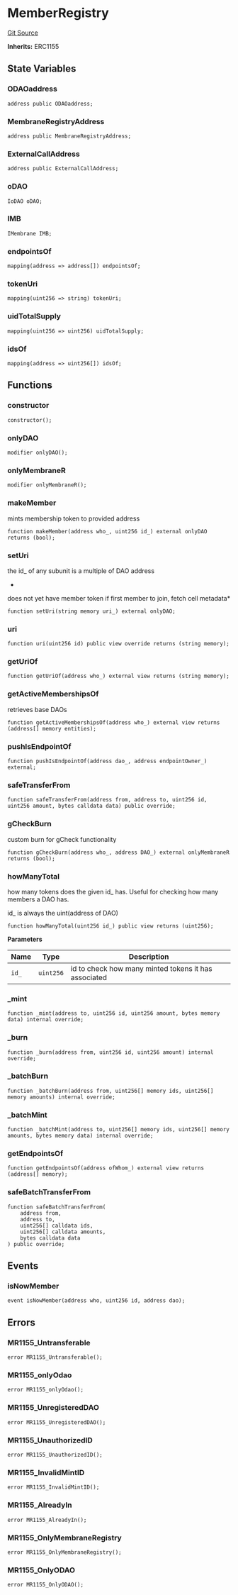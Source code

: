 # MemberRegistry
[Git Source](https://github.com/parseb/WalllaW/blob/9e3aa1f94078a6f713d193fa93b20149519f722a/src/Member1155.sol)

**Inherits:**
ERC1155


## State Variables
### ODAOaddress

```solidity
address public ODAOaddress;
```


### MembraneRegistryAddress

```solidity
address public MembraneRegistryAddress;
```


### ExternalCallAddress

```solidity
address public ExternalCallAddress;
```


### oDAO

```solidity
IoDAO oDAO;
```


### IMB

```solidity
IMembrane IMB;
```


### endpointsOf

```solidity
mapping(address => address[]) endpointsOf;
```


### tokenUri

```solidity
mapping(uint256 => string) tokenUri;
```


### uidTotalSupply

```solidity
mapping(uint256 => uint256) uidTotalSupply;
```


### idsOf

```solidity
mapping(address => uint256[]) idsOf;
```


## Functions
### constructor


```solidity
constructor();
```

### onlyDAO


```solidity
modifier onlyDAO();
```

### onlyMembraneR


```solidity
modifier onlyMembraneR();
```

### makeMember

mints membership token to provided address


```solidity
function makeMember(address who_, uint256 id_) external onlyDAO returns (bool);
```

### setUri

the id_ of any subunit  is a multiple of DAO address

*
does not yet have member token
if first member to join, fetch cell metadata*


```solidity
function setUri(string memory uri_) external onlyDAO;
```

### uri


```solidity
function uri(uint256 id) public view override returns (string memory);
```

### getUriOf


```solidity
function getUriOf(address who_) external view returns (string memory);
```

### getActiveMembershipsOf

retrieves base DAOs


```solidity
function getActiveMembershipsOf(address who_) external view returns (address[] memory entities);
```

### pushIsEndpointOf


```solidity
function pushIsEndpointOf(address dao_, address endpointOwner_) external;
```

### safeTransferFrom


```solidity
function safeTransferFrom(address from, address to, uint256 id, uint256 amount, bytes calldata data) public override;
```

### gCheckBurn

custom burn for gCheck functionality


```solidity
function gCheckBurn(address who_, address DAO_) external onlyMembraneR returns (bool);
```

### howManyTotal

how many tokens does the given id_ has. Useful for checking how many members a DAO has.

id_ is always the uint(address of DAO)


```solidity
function howManyTotal(uint256 id_) public view returns (uint256);
```
**Parameters**

|Name|Type|Description|
|----|----|-----------|
|`id_`|`uint256`|id to check how many minted tokens it has associated|


### _mint


```solidity
function _mint(address to, uint256 id, uint256 amount, bytes memory data) internal override;
```

### _burn


```solidity
function _burn(address from, uint256 id, uint256 amount) internal override;
```

### _batchBurn


```solidity
function _batchBurn(address from, uint256[] memory ids, uint256[] memory amounts) internal override;
```

### _batchMint


```solidity
function _batchMint(address to, uint256[] memory ids, uint256[] memory amounts, bytes memory data) internal override;
```

### getEndpointsOf


```solidity
function getEndpointsOf(address ofWhom_) external view returns (address[] memory);
```

### safeBatchTransferFrom


```solidity
function safeBatchTransferFrom(
    address from,
    address to,
    uint256[] calldata ids,
    uint256[] calldata amounts,
    bytes calldata data
) public override;
```

## Events
### isNowMember

```solidity
event isNowMember(address who, uint256 id, address dao);
```

## Errors
### MR1155_Untransferable

```solidity
error MR1155_Untransferable();
```

### MR1155_onlyOdao

```solidity
error MR1155_onlyOdao();
```

### MR1155_UnregisteredDAO

```solidity
error MR1155_UnregisteredDAO();
```

### MR1155_UnauthorizedID

```solidity
error MR1155_UnauthorizedID();
```

### MR1155_InvalidMintID

```solidity
error MR1155_InvalidMintID();
```

### MR1155_AlreadyIn

```solidity
error MR1155_AlreadyIn();
```

### MR1155_OnlyMembraneRegistry

```solidity
error MR1155_OnlyMembraneRegistry();
```

### MR1155_OnlyODAO

```solidity
error MR1155_OnlyODAO();
```


